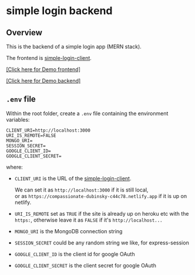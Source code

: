 # simple login backend

## Overview

This is the backend of a simple login app (MERN stack).

The frontend is [simple-login-client](https://github.com/iamfranco/simple-login-client).

[[Click here for Demo frontend]](https://compassionate-dubinsky-c44c78.netlify.app)

[[Click here for Demo backend]](https://francochanco-simple-login.herokuapp.com)

## `.env` file

Within the root folder, create a `.env` file containing the environment variables:

```
CLIENT_URI=http://localhost:3000
URI_IS_REMOTE=FALSE
MONGO_URI=
SESSION_SECRET=
GOOGLE_CLIENT_ID=
GOOGLE_CLIENT_SECRET=
```

where:

- `CLIENT_URI` is the URL of the [simple-login-client](https://github.com/iamfranco/simple-login-client).

  We can set it as `http://localhost:3000` if it is still local,
  <br>or as `https://compassionate-dubinsky-c44c78.netlify.app` if it is up on netlify.

- `URI_IS_REMOTE` set as `TRUE` if the site is already up on heroku etc with the `https:`, otherwise leave it as `FALSE` if it's `http://localhost...`
- `MONGO_URI` is the MongoDB connection string
- `SESSION_SECRET` could be any random string we like, for express-session
- `GOOGLE_CLIENT_ID` is the client id for google OAuth
- `GOOGLE_CLIENT_SECRET` is the client secret for google OAuth
